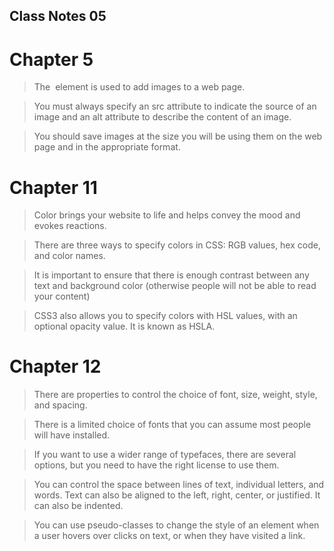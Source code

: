 ## Class Notes 05

# Chapter 5

> The <img> element is used to add images to a web page.

> You must always specify an src attribute to indicate the source of an image and an alt attribute to describe the content of an image. 

> You should save images at the size you will be using them on the web page and in the appropriate format. 

# Chapter 11

> Color brings your website to life and helps convey the mood and evokes reactions. 

> There are three ways to specify colors in CSS: RGB values, hex code, and color names.

> It is important to ensure that there is enough contrast between any text and background color (otherwise people will not be able to read your content)

> CSS3 also allows you to specify colors with HSL values, with an optional opacity value. It is known as HSLA.


# Chapter 12

> There are properties to control the choice of font, size, weight, style, and spacing.

> There is a limited choice of fonts that you can assume most people will have installed.

> If you want to use a wider range of typefaces, there are several options, but you need to have the right license to use them.

> You can control the space between lines of text, individual letters, and words. Text can also be aligned to the left, right, center, or justified. It can also be indented.

> You can use pseudo-classes to change the style of an element when a user hovers over clicks on text, or when they have visited a link. 
